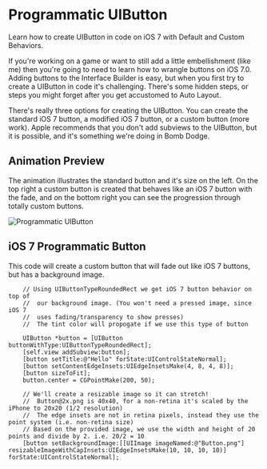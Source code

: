 Programmatic UIButton
===============

Learn how to create UIButton in code on iOS 7 with Default and Custom Behaviors.

If you're working on a game or want to still add a little embellishment (like me) then you're going to need to learn how to wrangle buttons on iOS 7.0. Adding buttons to the Interface Builder is easy, but when you first try to create a UIButton in code it's challenging. There's some hidden steps, or steps you might forget after you get accustomed to Auto Layout.

There's really three options for creating the UIButton. You can create the standard iOS 7 button, a modified iOS 7 button, or a custom button (more work). Apple recommends that you don't add subviews to the UIButton, but it is possible, and it's something we're doing in Bomb Dodge.

Animation Preview
---------------

The animation illustrates the standard button and it's size on the left. On the top right a custom button is created that behaves like an iOS 7 button with the fade, and on the bottom right you can see the progression through totally custom buttons.

![Programmatic UIButton](https://raw2.github.com/PaulSolt/Programmatic-UIButton/master/CustomUIButton/ProgrammaticUIButton.gif)

iOS 7 Programmatic Button
---------------

This code will create a custom button that will fade out like iOS 7 buttons, but has a background image.

        // Using UIButtonTypeRoundedRect we get iOS 7 button behavior on top of
        //  our background image. (You won't need a pressed image, since iOS 7
        //  uses fading/transparency to show presses)
        //  The tint color will propogate if we use this type of button

        UIButton *button = [UIButton buttonWithType:UIButtonTypeRoundedRect];
        [self.view addSubview:button];
        [button setTitle:@"Hello" forState:UIControlStateNormal];
        [button setContentEdgeInsets:UIEdgeInsetsMake(4, 8, 4, 8)];
        [button sizeToFit];
        button.center = CGPointMake(200, 50);

        // We'll create a resizable image so it can stretch!
        //  Button@2x.png is 40x40, for a non-retina it's scaled by the iPhone to 20x20 (1/2 resolution)
        //  The edge insets are not in retina pixels, instead they use the point system (i.e. non-retina size)
        // Based on the provided image, we use the width and height of 20 points and divide by 2. i.e. 20/2 = 10
        [button setBackgroundImage:[[UIImage imageNamed:@"Button.png"] resizableImageWithCapInsets:UIEdgeInsetsMake(10, 10, 10, 10)] forState:UIControlStateNormal];

